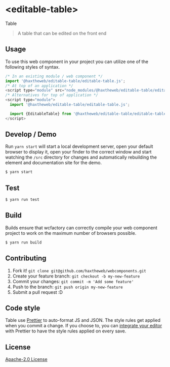 # &lt;editable-table&gt;

Table
> A table that can be edited on the front end

## Usage
To use this web component in your project you can utilize one of the following styles of syntax.

```js
/* In an existing module / web component */
import '@haxtheweb/editable-table/editable-table.js';
/* At top of an application */
<script type="module" src="node_modules/@haxtheweb/editable-table/editable-table.js"></script>
/* Alternatives for top of application */
<script type="module">
  import '@haxtheweb/editable-table/editable-table.js';

  import {EditableTable} from '@haxtheweb/editable-table/editable-table.js';
</script>
```

## Develop / Demo
Run `yarn start` will start a local development server, open your default browser to display it, open your finder to the correct window and start watching the `/src` directory for changes and automatically rebuilding the element and documentation site for the demo.
```bash
$ yarn start
```

## Test

```bash
$ yarn run test
```

## Build
Builds ensure that wcfactory can correctly compile your web component project to
work on the maximum number of browsers possible.
```bash
$ yarn run build
```

## Contributing

1. Fork it! `git clone git@github.com/haxtheweb/webcomponents.git`
2. Create your feature branch: `git checkout -b my-new-feature`
3. Commit your changes: `git commit -m 'Add some feature'`
4. Push to the branch: `git push origin my-new-feature`
5. Submit a pull request :D

## Code style

Table  use [Prettier][prettier] to auto-format JS and JSON.  The style rules get applied when you commit a change.  If you choose to, you can [integrate your editor][prettier-ed] with Prettier to have the style rules applied on every save.

[prettier]: https://github.com/prettier/prettier/
[prettier-ed]: https://github.com/prettier/prettier/#editor-integration
[polyserve]: https://github.com/Polymer/polyserve
[web-component-tester]: https://github.com/Polymer/web-component-tester

## License
[Apache-2.0 License](http://opensource.org/licenses/Apache-2.0)